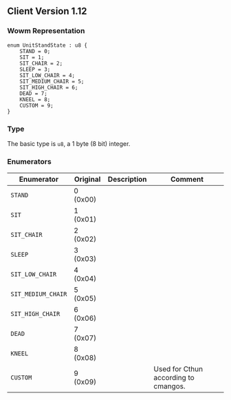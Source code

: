 ## Client Version 1.12

### Wowm Representation
```rust,ignore
enum UnitStandState : u8 {
    STAND = 0;    
    SIT = 1;    
    SIT_CHAIR = 2;    
    SLEEP = 3;    
    SIT_LOW_CHAIR = 4;    
    SIT_MEDIUM_CHAIR = 5;    
    SIT_HIGH_CHAIR = 6;    
    DEAD = 7;    
    KNEEL = 8;    
    CUSTOM = 9;    
}
```
### Type
The basic type is `u8`, a 1 byte (8 bit) integer.
### Enumerators
| Enumerator | Original  | Description | Comment |
| --------- | -------- | ----------- | ------- |
| `STAND` | 0 (0x00) |  |  |
| `SIT` | 1 (0x01) |  |  |
| `SIT_CHAIR` | 2 (0x02) |  |  |
| `SLEEP` | 3 (0x03) |  |  |
| `SIT_LOW_CHAIR` | 4 (0x04) |  |  |
| `SIT_MEDIUM_CHAIR` | 5 (0x05) |  |  |
| `SIT_HIGH_CHAIR` | 6 (0x06) |  |  |
| `DEAD` | 7 (0x07) |  |  |
| `KNEEL` | 8 (0x08) |  |  |
| `CUSTOM` | 9 (0x09) |  | Used for Cthun according to cmangos. |
